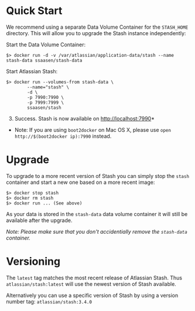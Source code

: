 # Quick Start

We recommend using a separate Data Volume Container for the `STASH_HOME`
directory. This will allow you to upgrade the Stash instance independently:

Start the Data Volume Container:

    $> docker run -d -v /var/atlassian/application-data/stash --name stash-data ssaasen/stash-data

Start Atlassian Stash:


    $> docker run --volumes-from stash-data \
            --name="stash" \
            -d \
            -p 7990:7990 \
            -p 7999:7999 \
            ssaasen/stash


3. Success. Stash is now available on [http://localhost:7990](http://localhost:7990)*


* Note: If you are using `boot2docker` on Mac OS X, please use `open http://$(boot2docker ip):7990` instead.

# Upgrade

To upgrade to a more recent version of Stash you can simply stop the `stash`
container and start a new one based on a more recent image:

    $> docker stop stash
    $> docker rm stash
    $> docker run ... (See above)

As your data is stored in the `stash-data` data volume container it will still
be available after the upgrade.

_Note: Please make sure that you don't accidentially remove the `stash-data`
container._

# Versioning

The `latest` tag matches the most recent release of Atlassian Stash.
Thus `atlassian/stash:latest` will use the newest version of Stash available.

Alternatively you can use a specific version of Stash by using a version number
tag: `atlassian/stash:3.4.0`

